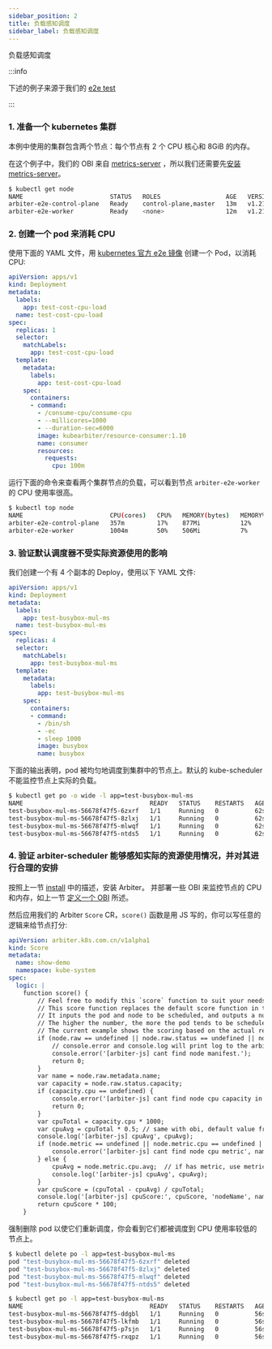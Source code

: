 ```yaml
---
sidebar_position: 2
title: 负载感知调度
sidebar_label: 负载感知调度
---
```

负载感知调度

:::info

下述的例子来源于我们的 [e2e test](https://github.com/kube-arbiter/arbiter/blob/main/tests/e2e/scheduler_test.go#L226)

:::

### 1. 准备一个 kubernetes 集群

本例中使用的集群包含两个节点：每个节点有 2 个 CPU 核心和 8GiB 的内存。

在这个例子中，我们的 OBI 来自 [metrics-server](https://github.com/kubernetes-sigs/metrics-server) ，所以我们还需要先[安装 metrics-server](https://github.com/kubernetes-sigs/metrics-server#installation)。

```bash
$ kubectl get node
NAME                        STATUS   ROLES                  AGE   VERSION
arbiter-e2e-control-plane   Ready    control-plane,master   13m   v1.21.14
arbiter-e2e-worker          Ready    <none>                 12m   v1.21.14
```

### 2. 创建一个 pod 来消耗 CPU

使用下面的 YAML 文件，用 [kubernetes 官方 e2e 镜像](https://github.com/kubernetes/kubernetes/blob/master/test/images/resource-consumer/README.md) 创建一个 Pod，以消耗 CPU:

```yaml
apiVersion: apps/v1
kind: Deployment
metadata:
  labels:
    app: test-cost-cpu-load
  name: test-cost-cpu-load
spec:
  replicas: 1
  selector:
    matchLabels:
      app: test-cost-cpu-load
  template:
    metadata:
      labels:
        app: test-cost-cpu-load
    spec:
      containers:
      - command:
        - /consume-cpu/consume-cpu
        - --millicores=1000
        - --duration-sec=6000
        image: kubearbiter/resource-consumer:1.10
        name: consumer
        resources:
          requests:
            cpu: 100m
```

运行下面的命令来查看两个集群节点的负载，可以看到节点 `arbiter-e2e-worker` 的 CPU 使用率很高。

```bash
$ kubectl top node
NAME                        CPU(cores)   CPU%   MEMORY(bytes)   MEMORY%
arbiter-e2e-control-plane   357m         17%    877Mi           12%
arbiter-e2e-worker          1004m        50%    506Mi           7%
```

### 3. 验证默认调度器不受实际资源使用的影响

我们创建一个有 4 个副本的 Deploy，使用以下 YAML 文件:

```yaml
apiVersion: apps/v1
kind: Deployment
metadata:
  labels:
    app: test-busybox-mul-ms
  name: test-busybox-mul-ms
spec:
  replicas: 4
  selector:
    matchLabels:
      app: test-busybox-mul-ms
  template:
    metadata:
      labels:
        app: test-busybox-mul-ms
    spec:
      containers:
      - command:
        - /bin/sh
        - -ec
        - sleep 1000
        image: busybox
        name: busybox
```

下面的输出表明，pod 被均匀地调度到集群中的节点上。默认的 kube-scheduler 不能监控节点上实际的负载。

```bash
$ kubectl get po -o wide -l app=test-busybox-mul-ms
NAME                                   READY   STATUS    RESTARTS   AGE   IP            NODE                        NOMINATED NODE   READINESS GATES
test-busybox-mul-ms-56678f47f5-6zxrf   1/1     Running   0          62s   10.244.1.18   arbiter-e2e-worker          <none>           <none>
test-busybox-mul-ms-56678f47f5-8zlxj   1/1     Running   0          62s   10.244.0.9    arbiter-e2e-control-plane   <none>           <none>
test-busybox-mul-ms-56678f47f5-mlwqf   1/1     Running   0          62s   10.244.0.10   arbiter-e2e-control-plane   <none>           <none>
test-busybox-mul-ms-56678f47f5-ntds5   1/1     Running   0          62s   10.244.1.17   arbiter-e2e-worker          <none>           <none>
```

### 4. 验证 arbiter-scheduler 能够感知实际的资源使用情况，并对其进行合理的安排

按照上一节 [install](../Quick%20Start/install.md) 中的描述，安装 Arbiter。
并部署一些 OBI 来监控节点的 CPU 和内存，如上一节 [定义一个 OBI](../Tasks/define-a-obi.md) 所述。

然后应用我们的 Arbiter `Score` CR，`score()` 函数是用 JS 写的，你可以写任意的逻辑来给节点打分:

```yaml
apiVersion: arbiter.k8s.com.cn/v1alpha1
kind: Score
metadata:
  name: show-demo
  namespace: kube-system
spec:
  logic: |
    function score() {
        // Feel free to modify this `score` function to suit your needs.
        // This score function replaces the default score function in the scheduling framework.
        // It inputs the pod and node to be scheduled, and outputs a number (usually 0 to 100).
        // The higher the number, the more the pod tends to be scheduled to this node.
        // The current example shows the scoring based on the actual resource usage of the node.
        if (node.raw == undefined || node.raw.status == undefined || node.raw.status.capacity == undefined || node.raw.metadata == undefined || node.raw.metadata.name == undefined) {
            // console.error and console.log will print log to the arbiter-scheduler's log.
            console.error('[arbiter-js] cant find node manifest.');
            return 0;
        }
        var name = node.raw.metadata.name;
        var capacity = node.raw.status.capacity;
        if (capacity.cpu == undefined) {
            console.error('[arbiter-js] cant find node cpu capacity in capacity', name);
            return 0;
        }
        var cpuTotal = capacity.cpu * 1000;
        var cpuAvg = cpuTotal * 0.5; // same with obi, default value from capacity
        console.log('[arbiter-js] cpuAvg', cpuAvg);
        if (node.metric == undefined || node.metric.cpu == undefined || node.metric.cpu.avg == undefined) {
            console.error('[arbiter-js] cant find node cpu metric', name);
        } else {
            cpuAvg = node.metric.cpu.avg;  // if has metric, use metric instead
            console.log('[arbiter-js] cpuAvg', cpuAvg);
        }
        var cpuScore = (cpuTotal - cpuAvg) / cpuTotal;
        console.log('[arbiter-js] cpuScore:', cpuScore, 'nodeName', name, 'cpuTotal', cpuTotal, 'cpuAvg', cpuAvg);
        return cpuScore * 100;
    }

```

强制删除 pod 以使它们重新调度，你会看到它们都被调度到 CPU 使用率较低的节点上。

```bash
$ kubectl delete po -l app=test-busybox-mul-ms
pod "test-busybox-mul-ms-56678f47f5-6zxrf" deleted
pod "test-busybox-mul-ms-56678f47f5-8zlxj" deleted
pod "test-busybox-mul-ms-56678f47f5-mlwqf" deleted
pod "test-busybox-mul-ms-56678f47f5-ntds5" deleted

$ kubectl get po -l app=test-busybox-mul-ms
NAME                                   READY   STATUS    RESTARTS   AGE   IP            NODE                        NOMINATED NODE   READINESS GATES
test-busybox-mul-ms-56678f47f5-ddgbl   1/1     Running   0          56s   10.244.0.11   arbiter-e2e-control-plane   <none>           <none>
test-busybox-mul-ms-56678f47f5-lkfmb   1/1     Running   0          56s   10.244.0.12   arbiter-e2e-control-plane   <none>           <none>
test-busybox-mul-ms-56678f47f5-p7sjn   1/1     Running   0          56s   10.244.0.13   arbiter-e2e-control-plane   <none>           <none>
test-busybox-mul-ms-56678f47f5-rxqpz   1/1     Running   0          56s   10.244.0.14   arbiter-e2e-control-plane   <none>           <none>
```
